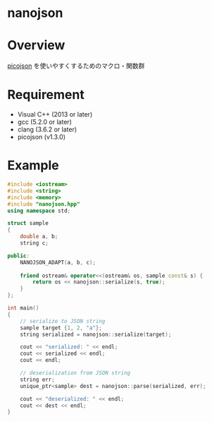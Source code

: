 nanojson
========

# Overview

[picojson](https://github.com/kazuho/picojson)
を使いやすくするためのマクロ・関数群

# Requirement

- Visual C++ (2013 or later)
- gcc (5.2.0 or later)
- clang (3.6.2 or later)
- picojson (v1.3.0)

# Example

```cpp
#include <iostream>
#include <string>
#include <memory>
#include "nanojson.hpp"
using namespace std;

struct sample
{
    double a, b;
    string c;

public:
    NANOJSON_ADAPT(a, b, c);
    
    friend ostream& operator<<(ostream& os, sample const& s) {
        return os << nanojson::serialize(s, true);
    }
};

int main()
{
    // serialize to JSON string
    sample target {1, 2, "a"};
    string serialized = nanojson::serialize(target);

    cout << "serialized: " << endl;
    cout << serialized << endl;
    cout << endl;

    // deserialization from JSON string
    string err;
    unique_ptr<sample> dest = nanojson::parse(serialized, err);

    cout << "deserialized: " << endl;
    cout << dest << endl;
}
```
